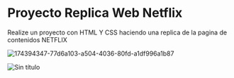 # Proyecto Replica Web Netflix

Realize un proyecto con HTML Y CSS haciendo una replica de la pagina de contenidos NETFLIX

![174394347-77d6a103-a504-4036-80fd-a1df996a1b87](https://user-images.githubusercontent.com/103456509/174478641-bc852b14-fa00-435e-abeb-b5e04f5829c8.jpg)

![Sin título](https://user-images.githubusercontent.com/103456509/174500565-2873faaf-0c7c-483b-9d33-f75f1e2f88b3.jpg)
